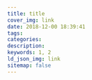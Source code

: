 ```yaml
---
title: title
cover_img: link
date: 2018-12-00 18:39:41
tags: 
categories: 
description: 
keywords: 1, 2
ld_json_img: link
sitemap: false
---
```

